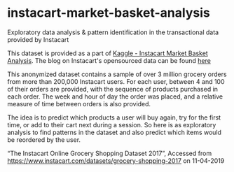 # instacart-market-basket-analysis
Exploratory data analysis &amp; pattern identification in the transactional data provided by Instacart

This dataset is provided as a part of [Kaggle - Instacart Market Basket Analysis](https://www.kaggle.com/c/instacart-market-basket-analysis).
The blog on Instacart's opensourced data can be found [here](https://tech.instacart.com/3-million-instacart-orders-open-sourced-d40d29ead6f2)

This anonymized dataset contains a sample of over 3 million grocery orders from more than 200,000 Instacart users.
For each user, between 4 and 100 of their orders are provided, with the sequence of products purchased in each order. The week and hour of day the order was placed, and a relative measure of time between orders is also provided.

The idea is to predict which products a user will buy again, try for the first time, or add to their cart next during a session. So here is as exploratory analysis to find patterns in the dataset and also predict which items would be reordered by the user.


“The Instacart Online Grocery Shopping Dataset 2017”, Accessed from https://www.instacart.com/datasets/grocery-shopping-2017 on 11-04-2019
